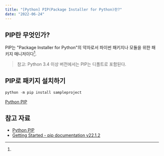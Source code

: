 ```yaml
---
title: "[Python] PIP(Package Installer for Python)란?"
date: "2022-06-24"
---
```


## PIP란 무엇인가?

PIP는 "Package Installer for Python"의 약자로서 파이썬 패키지나 모듈을 위한 패키지 매니저이다[^1].

> 참고: Python 3.4 이상 버전에서는 PIP는 디폴트로 포함된다.

## PIP로 패키지 설치하기

```python
python -m pip install sampleproject
```

[^1]:
  [Python PIP](https://www.w3schools.com/python/python_pip.asp)

## 참고 자료

- [Python PIP](https://www.w3schools.com/python/python_pip.asp)
- [Getting Started - pip documentation v22.1.2](https://pip.pypa.io/en/stable/getting-started/)

